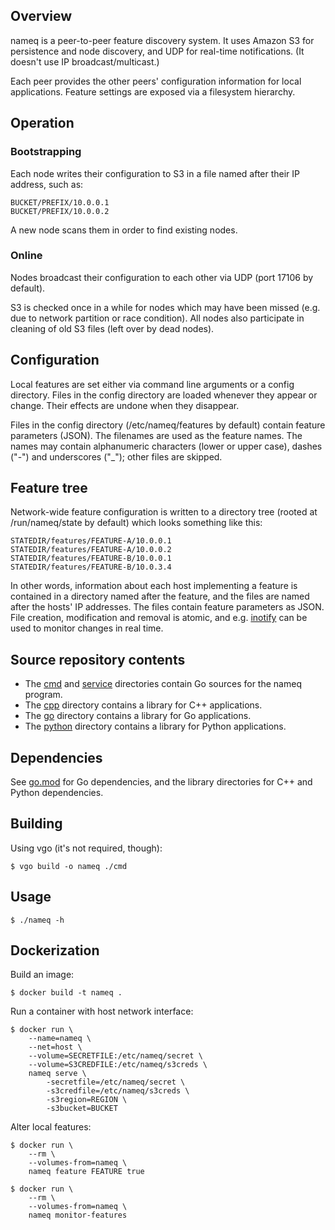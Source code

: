 ## Overview

nameq is a peer-to-peer feature discovery system.  It uses Amazon S3 for
persistence and node discovery, and UDP for real-time notifications.  (It
doesn't use IP broadcast/multicast.)

Each peer provides the other peers' configuration information for local
applications.  Feature settings are exposed via a filesystem hierarchy.


## Operation

### Bootstrapping

Each node writes their configuration to S3 in a file named after their IP
address, such as:

	BUCKET/PREFIX/10.0.0.1
	BUCKET/PREFIX/10.0.0.2

A new node scans them in order to find existing nodes.

### Online

Nodes broadcast their configuration to each other via UDP (port 17106 by
default).

S3 is checked once in a while for nodes which may have been missed (e.g. due to
network partition or race condition).  All nodes also participate in cleaning
of old S3 files (left over by dead nodes).


## Configuration

Local features are set either via command line arguments or a config directory.
Files in the config directory are loaded whenever they appear or change.  Their
effects are undone when they disappear.

Files in the config directory (/etc/nameq/features by default) contain feature
parameters (JSON).  The filenames are used as the feature names.  The names may
contain alphanumeric characters (lower or upper case), dashes ("-") and
underscores ("_"); other files are skipped.


## Feature tree

Network-wide feature configuration is written to a directory tree (rooted at
/run/nameq/state by default) which looks something like this:

	STATEDIR/features/FEATURE-A/10.0.0.1
	STATEDIR/features/FEATURE-A/10.0.0.2
	STATEDIR/features/FEATURE-B/10.0.0.1
	STATEDIR/features/FEATURE-B/10.0.3.4

In other words, information about each host implementing a feature is contained
in a directory named after the feature, and the files are named after the
hosts' IP addresses.  The files contain feature parameters as JSON.  File
creation, modification and removal is atomic, and e.g.
[inotify](https://en.wikipedia.org/wiki/Inotify) can be used to monitor changes
in real time.


## Source repository contents

- The [cmd](cmd) and [service](service) directories contain Go sources for the
  nameq program.
- The [cpp](cpp) directory contains a library for C++ applications.
- The [go](go) directory contains a library for Go applications.
- The [python](python) directory contains a library for Python applications.


## Dependencies

See [go.mod](go.mod) for Go dependencies, and the library directories for C++
and Python dependencies.


## Building

Using vgo (it's not required, though):

	$ vgo build -o nameq ./cmd


## Usage

	$ ./nameq -h


## Dockerization

Build an image:

	$ docker build -t nameq .

Run a container with host network interface:

	$ docker run \
		--name=nameq \
		--net=host \
		--volume=SECRETFILE:/etc/nameq/secret \
		--volume=S3CREDFILE:/etc/nameq/s3creds \
		nameq serve \
			-secretfile=/etc/nameq/secret \
			-s3credfile=/etc/nameq/s3creds \
			-s3region=REGION \
			-s3bucket=BUCKET

Alter local features:

	$ docker run \
		--rm \
		--volumes-from=nameq \
		nameq feature FEATURE true

	$ docker run \
		--rm \
		--volumes-from=nameq \
		nameq monitor-features

